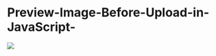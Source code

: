 # Preview-Image-Before-Upload-in-JavaScript-
<a href='https://youtu.be/jTT6HMf8NqM'><img src='![image](https://github.com/user-attachments/assets/9b76b84a-e428-427f-9e6c-352a51ea5d17)
'></a>
